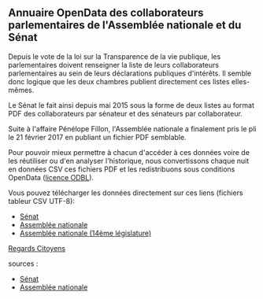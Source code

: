 ## Annuaire OpenData des collaborateurs parlementaires de l'Assemblée nationale et du Sénat

Depuis le vote de la loi sur la Transparence de la vie publique, les parlementaires doivent renseigner la liste de leurs collaborateurs parlementaires au sein de leurs déclarations publiques d'intérêts. Il semble donc logique que les deux chambres publient directement ces listes elles-mêmes.

Le Sénat le fait ainsi depuis mai 2015 sous la forme de deux listes au format PDF des collaborateurs par sénateur et des sénateurs par collaborateur.

Suite à l'affaire Pénélope Fillon, l'Assemblée nationale a finalement pris le pli le 21 février 2017 en publiant un fichier PDF semblable.

Pour pouvoir mieux permettre à chacun d'accéder à ces données voire de les réutiliser ou d'en analyser l'historique, nous convertissons chaque nuit en données CSV ces fichiers PDF et les redistribuons sous conditions OpenData ([licence ODBL](http://www.vvlibri.org/fr/licence/odbl/10/fr/legalcode)).

Vous pouvez télécharger les données directement sur ces liens (fichiers tableur CSV UTF-8):
- [Sénat](https://github.com/regardscitoyens/Collaborateurs-Parlement/raw/master/data/liste_senateurs_collaborateurs.csv)
- [Assemblée nationale](https://github.com/regardscitoyens/Collaborateurs-Parlement/raw/master/data/liste_deputes_collaborateurs.csv)
- [Assemblée nationale (14ème législature)](https://github.com/regardscitoyens/Collaborateurs-Parlement/raw/master/data/liste_deputes_collaborateurs_2012-2017.csv)

[Regards Citoyens](http://www.regardscitoyens.org)

sources :
- [Sénat](http://www.senat.fr/)
- [Assemblée nationale](http://www.assemblee-nationale.fr/)
